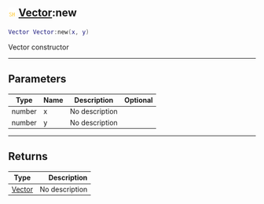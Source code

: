 ## ![shared](../../.gitbook/assets/shared.png) [Vector](./readme/vector.md):new

```lua
Vector Vector:new(x, y)
```

Vector constructor

------
## Parameters

| Type   | Name | Description | Optional |
| ------ | ---- | ----------- | -------: |
| number | x | No description |  |
| number | y | No description |  |


------
## Returns

| Type   | Description |
| ------ | ----------: |
| [Vector](./readme/vector.md) | No description |

